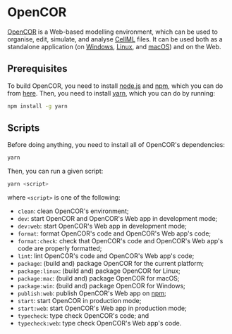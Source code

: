 # OpenCOR

[OpenCOR](https://opencor.ws/) is a Web-based modelling environment, which can be used to organise, edit, simulate, and analyse [CellML](https://cellml.org/) files. It can be used both as a standalone application (on [Windows](https://en.wikipedia.org/wiki/Microsoft_Windows), [Linux](https://en.wikipedia.org/wiki/Linux), and [macOS](https://en.wikipedia.org/wiki/MacOS)) and on the Web.

## Prerequisites

To build OpenCOR, you need to install [node.js](https://nodejs.org/) and [npm](https://npmjs.com/), which you can do from [here](https://nodejs.org/en/download/package-manager). Then, you need to install [yarn](https://yarnpkg.com/), which you can do by running:

```bash
npm install -g yarn
```

## Scripts

Before doing anything, you need to install all of OpenCOR's dependencies:

```bash
yarn
```

Then, you can run a given script:

```bash
yarn <script>
```

where `<script>` is one of the following:

- `clean`: clean OpenCOR's environment;
- `dev`: start OpenCOR and OpenCOR's Web app in development mode;
- `dev:web`: start OpenCOR's Web app in development mode;
- `format`: format OpenCOR's code and OpenCOR's Web app's code;
- `format:check`: check that OpenCOR's code and OpenCOR's Web app's code are properly formatted;
- `lint`: lint OpenCOR's code and OpenCOR's Web app's code;
- `package`: (build and) package OpenCOR for the current platform;
- `package:linux`: (build and) package OpenCOR for Linux;
- `package:mac`: (build and) package OpenCOR for macOS;
- `package:win`: (build and) package OpenCOR for Windows;
- `publish:web`: publish OpenCOR's Web app on [npm](https://npmjs.com/);
- `start`: start OpenCOR in production mode;
- `start:web`: start OpenCOR's Web app in production mode;
- `typecheck`: type check OpenCOR's code; and
- `typecheck:web`: type check OpenCOR's Web app's code.
